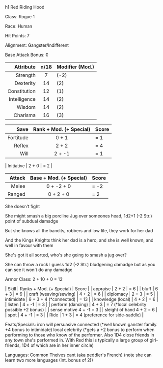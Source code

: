h1 Red Riding Hood

Class: Rogue 1

Race: Human

Hit Points: 7

Alignment: Gangster/Indifferent

Base Attack Bonus: 0

| Attribute | n/18 | Modifier (Mod.) |
| ---: | :---: | :--- |
| Strength | 7 | (-2) |
| Dexterity | 14 | (2) |
| Constitution | 12 | (1) |
| Intelligence | 14 | (2) |
| Wisdom | 14 | (2) |
| Charisma | 16 | (3) |

| Save | Rank + Mod. (+ Special) | Score |
| ---: | :---: | :--- |
| Fortitude | 0 + 1 | = 1 |
| Reflex | 2 + 2 | = 4 |
| Will | 2 + -1 | = 1 |

| Initiative | 2 + 0 | = 2 |

| Attack | Base + Mod. (+ Special) | Score |
| ---: | :---: | :--- |
| Melee | 0 + -2 + 0 | = -2 |
| Ranged |	0 + 2 + 0 | = 2 |

She doesn't fight

She might smash a big porcline Jug over someones head, 1d2+1 (-2 Str.) point of subdual damadge

But she knows all the bandits, robbers and low life, they work for her dad

And the Kings Knights think her dad is a hero, and she is well known, and well in favour with them

She's got it all sorted, who's she going to smash a jug over?

She can throw a rock I guess 1d2 (-2 Str.) bludgening damadge but as you can see it won't do any damadge

Armor Class: 2 + 10 + 0 = 12

| Skill | Ranks + Mod. (+ Special) | Score |
| appraise | 2 + 2 | = 6 |
| bluff | 6 + 3 | = 9 |
| craft (weaving/sewing) | 4 + 2 | = 6 |
| diplomacy | 2 + 3 | = 5 |
| intimidate | 6 + 3 + 4 (*connected) | = 13 |
| knowledge (local) | 4 + 2 | = 6 |
| listen | 4 + -1 | = 3 |
| perform (dancing) | 4 + 3 | = 7 (*local celebrity possible +2 bonus) |
| sense motive 4 + -1 = 3 |
| sleight of hand 4 + 2 = 6 |
| spot | 4 + -1 | = 3 |
| Ride | 1 + 3 | = 4 (preference for side-saddle) |

Feats/Specials:
iron will
persuasive
connected (*well known ganster family. +4 bonus to intimidate)
local celebrity (*gets a +2 bonus to perform when performing to those who know of the performer. Also 1D4 close friends in any town she's performed in. With Red this is typically a large group of girl-friends, 1D4 of which are in her inner circle)

Languages:
Common
Theives cant (aka peddler's French)
(note she can learn two more languages (Int. bonus of 2))
